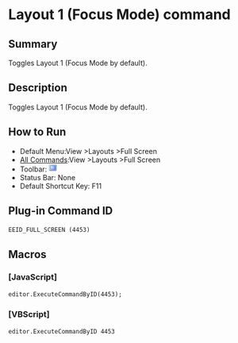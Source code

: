 # Layout 1 (Focus Mode) command

## Summary

Toggles Layout 1 (Focus Mode by default).

## Description

Toggles Layout 1 (Focus Mode by default).

## How to Run

- Default Menu:View \>Layouts \>Full Screen
- [All Commands](../tools/all_commands):View \>Layouts \>Full Screen
- Toolbar: ![](../../images/full_screen.gif)
- Status Bar: None
- Default Shortcut Key: F11

## Plug-in Command ID

```
EEID_FULL_SCREEN (4453)
```

## Macros

### \[JavaScript\]

```
editor.ExecuteCommandByID(4453);
```

### \[VBScript\]

```
editor.ExecuteCommandByID 4453
```
